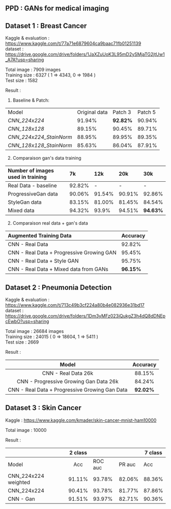 ## PPD : GANs for medical imaging

## Dataset 1 : Breast Cancer 
Kaggle & evaluation : https://www.kaggle.com/t/77a71e6879604ca9baac71fb01251139  
dataset : https://drive.google.com/drive/folders/1JaXZuUoK3L95mD2ySMjaTG2jtUw1_A7A?usp=sharing

Total image : 7909 images  
Training size : 6327 ( 1 => 4343, 0 => 1984 )    
Test size : 1582

Result :  

1. Baseline & Patch:  

|                           |               |            |         |
| :------------------------ | :------------ | :--------- | :------ |
| Model                    | Original data | Patch 3    | Patch 5 |
| *CNN\_224x224*            | 91.94%        | **92.82%** | 90.94%  |
| *CNN\_128x128*            | 89.15%        | 90.45%     | 89.71%  |
| *CNN\_224x224\_StainNorm* | 88.95%        | 89.95%     | 89.35%  |
| *CNN\_128x128\_StainNorm* | 85.63%        | 86.04%     | 87.91%  |



2. Comparaison gan's data training

| **Number of images used in training** | **7k** | **12k** | **20k** | **30k**    |
| :---------------------------------- | :----- | :------ | :------ | :--------- |
| Real Data - baseline                | 92.82% | \-      | \-      | \-         |
| ProgressiveGan data                 | 90.06% | 91.54%  | 90.91%  | 92.86%     |
| StyleGan data                       | 83.15% | 81.00%  | 81.45%  | 84.54%     |
| Mixed data                          | 94.32% | 93.9%   | 94.51%  | **94.63%** |


2. Comparaison real data + gan's data

| **Augmented Training Data**     | **Accuracy** |
| :---------------------------------------- | :----------- |
| CNN - Real Data                           | 92.82%       |
| CNN - Real Data + Progressive Growing GAN | 95.45%       |
| CNN - Real Data + Style GAN               | 95.75%       |
| CNN - Real Data + Mixed data from GANs    | **96.15%**   |

## Dataset 2 : Pneumonia Detection
Kaggle & evaluation : https://www.kaggle.com/t/713c49b3cf224a80b4e082936e31bd17   
dataset : https://drive.google.com/drive/folders/1Dm3yMFz023iQukgZ3h4dQ8dDNEpcEwbO?usp=sharing

Total image : 26684 images  
Training size : 24015 ( 0 => 18604, 1 => 5411 )    
Test size : 2669


Result :


|                   **Model**                    | **Accuracy** |
| :--------------------------------------------: | :----------: |
|              CNN - Real Data 26k               |    88.15%    |
|     CNN - Progressive Growing Gan Data 26k     |    84.24%    |
| CNN - Real Data + Progressive Growing Gan Data |  **92.02%**  |



## Dataset 3 : Skin Cancer
Kaggle : https://www.kaggle.com/kmader/skin-cancer-mnist-ham10000

Total image : 10000

Result :

|                      | 2 class |         |        | 7 class |
|----------------------|:---------:|---------|--------|-----------|
|         Model        |    Acc    | ROC auc | PR auc |    Acc    |
| CNN_224x224 weighted |    91.11% | 93.78%  | 82.06% | 88.36%    |
| CNN_224x224          |    90.41% | 93.78%  | 81.77% | 87.86%    |
| CNN - Gan            | 91.51%    | 93.97%  | 82.71% | 90.36%    |